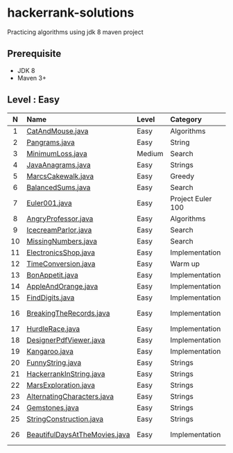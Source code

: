 # hackerrank-solutions
Practicing algorithms using jdk 8 maven project

## Prerequisite
* JDK 8
* Maven 3+

## Level : Easy

| N| Name | Level |  Category |Link|
| :-------------: |:-------------|:-------------|:-------------|-------|
| 1 |[CatAndMouse.java](src/main/java/org/fouda/solutions/CatAndMouse.java)|Easy|Algorithms|https://www.hackerrank.com/challenges/cats-and-a-mouse/problem|
| 2 |[Pangrams.java](src/main/java/org/fouda/solutions/Pangrams.java)|Easy|String|https://www.hackerrank.com/challenges/pangrams/problem|
| 3 |[MinimumLoss.java](src/main/java/org/fouda/solutions/MinimumLoss.java)|Medium|Search|https://www.hackerrank.com/challenges/minimum-loss/problem|
| 4 |[JavaAnagrams.java](src/main/java/org/fouda/solutions/JavaAnagrams.java)|Easy|Strings|https://www.hackerrank.com/challenges/java-anagrams/problem|
| 5 |[MarcsCakewalk.java](src/main/java/org/fouda/solutions/MarcsCakewalk.java)|Easy|Greedy|https://www.hackerrank.com/challenges/marcs-cakewalk/problem|
| 6 |[BalancedSums.java](src/main/java/org/fouda/solutions/BalancedSums.java)|Easy|Search|https://www.hackerrank.com/challenges/sherlock-and-array/problem|
| 7 |[Euler001.java](src/main/java/org/fouda/solutions/euler/Euler001.java)|Easy|Project Euler 100|https://www.hackerrank.com/contests/projecteuler/challenges/euler001/problem|
| 8 |[AngryProfessor.java](src/main/java/org/fouda/solutions/AngryProfessor.java)|Easy|Algorithms|https://www.hackerrank.com/challenges/angry-professor/problem|
| 9 |[IcecreamParlor.java](src/main/java/org/fouda/solutions/IcecreamParlor.java)|Easy|Search|https://www.hackerrank.com/challenges/icecream-parlor/problem|
|10 |[MissingNumbers.java](src/main/java/org/fouda/solutions/MissingNumbers.java)|Easy|Search|https://www.hackerrank.com/challenges/missing-numbers/problem|
|11 |[ElectronicsShop.java](src/main/java/org/fouda/solutions/ElectronicsShop.java)|Easy|Implementation|https://www.hackerrank.com/challenges/electronics-shop/problem|
|12 |[TimeConversion.java](src/main/java/org/fouda/solutions/TimeConversion.java)|Easy|Warm up|https://www.hackerrank.com/challenges/time-conversion/problem|
|13 |[BonAppetit.java](src/main/java/org/fouda/solutions/BonAppetit.java)|Easy|Implementation|https://www.hackerrank.com/challenges/bon-appetit|
|14 |[AppleAndOrange.java](src/main/java/org/fouda/solutions/AppleAndOrange.java)|Easy|Implementation|https://www.hackerrank.com/challenges/apple-and-orange|
|15 |[FindDigits.java](src/main/java/org/fouda/solutions/FindDigits.java)|Easy|Implementation|https://www.hackerrank.com/challenges/find-digits/problem|
|16 |[BreakingTheRecords.java](src/main/java/org/fouda/solutions/BreakingTheRecords.java)|Easy|Implementation|https://www.hackerrank.com/challenges/breaking-best-and-worst-records/problem|
|17 |[HurdleRace.java](src/main/java/org/fouda/solutions/HurdleRace.java)|Easy|Implementation|https://www.hackerrank.com/challenges/the-hurdle-race/problem|
|18 |[DesignerPdfViewer.java](src/main/java/org/fouda/solutions/DesignerPdfViewer.java)|Easy|Implementation|https://www.hackerrank.com/challenges/designer-pdf-viewer/problem|
|19 |[Kangaroo.java](src/main/java/org/fouda/solutions/Kangaroo.java)|Easy|Implementation|https://www.hackerrank.com/challenges/kangaroo/problem|
|20 |[FunnyString.java](src/main/java/org/fouda/solutions/FunnyString.java)|Easy|Strings|https://www.hackerrank.com/challenges/funny-string/problem|
|21 |[HackerrankInString.java](src/main/java/org/fouda/solutions/HackerrankInString.java)|Easy|Strings|https://www.hackerrank.com/challenges/hackerrank-in-a-string/problem|
|22 |[MarsExploration.java](src/main/java/org/fouda/solutions/MarsExploration.java)|Easy|Strings|https://www.hackerrank.com/challenges/mars-exploration/problem|
|23 |[AlternatingCharacters.java](src/main/java/org/fouda/solutions/AlternatingCharacters.java)|Easy|Strings|https://www.hackerrank.com/challenges/alternating-characters/problem|
|24 |[Gemstones.java](src/main/java/org/fouda/solutions/Gemstones.java)|Easy|Strings|https://www.hackerrank.com/challenges/gem-stones/problem|
|25 |[StringConstruction.java](src/main/java/org/fouda/solutions/StringConstruction.java)|Easy|Strings|https://www.hackerrank.com/challenges/string-construction/problem|
|26 |[BeautifulDaysAtTheMovies.java](src/main/java/org/fouda/solutions/BeautifulDaysAtTheMovies.java)|Easy|Implementation|https://www.hackerrank.com/challenges/beautiful-days-at-the-movies/problem|
